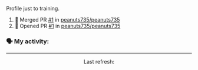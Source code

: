 Profile just to training.

<!--START_SECTION:activity-->
1. 🎉 Merged PR [#1](https://github.com/peanuts735/peanuts735/pull/1) in [peanuts735/peanuts735](https://github.com/peanuts735/peanuts735)
2. 💪 Opened PR [#1](https://github.com/peanuts735/peanuts735/pull/1) in [peanuts735/peanuts735](https://github.com/peanuts735/peanuts735)
<!--END_SECTION:activity-->


### 🗣 My activity:

<!--GITHUB_ACTIVITY:{"rows": 5}-->

---

<p align="center">
  Last refresh: 
  <b><!--TIMESTAMP--></b>
</p>

<!--GITHUB_REPOS:{"rows": 4, "raw": true}-->

<!--FEED:{"rows": 5, "select": "hackernews show", shuffle: true, "title": true  }-->

<!--FEED:{"rows": 5, "select": ["hackernews ask", "hackernews show"], "raw": true, "title": true }-->
